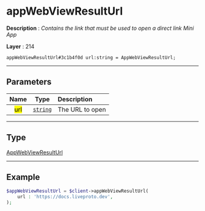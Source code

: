 # appWebViewResultUrl

**Description** : *Contains the link that must be used to open a direct link Mini App*

**Layer** : 214

```tl
appWebViewResultUrl#3c1b4f0d url:string = AppWebViewResultUrl;
```

---

## Parameters

| Name | Type | Description |
| :---: | :---: | :--- |
| <mark>url</mark> | [`string`](type/string) | The URL to open |

---

## Type

[AppWebViewResultUrl](type/AppWebViewResultUrl)

---

## Example

```php
$appWebViewResultUrl = $client->appWebViewResultUrl(
	url : 'https://docs.liveproto.dev',
);
```